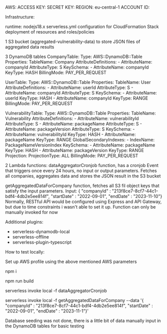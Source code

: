 AWS:
  ACCESS KEY: 
  SECRET KEY: 
  REGION: eu-central-1
  ACCOUNT ID: 

Infrastructure:

runtime: nodejs18.x
serverless.yml configuration for CloudFormation Stack deployment of resources and roles/policies

1 S3 bucket (aggregated-vulnerability-data) to store JSON files of aggregated data results

3 DynamoDB tables
  CompanyTable:
        Type: AWS::DynamoDB::Table
        Properties:
          TableName: Company
          AttributeDefinitions:
            - AttributeName: companyId
              AttributeType: S
          KeySchema:
            - AttributeName: companyId
              KeyType: HASH
          BillingMode: PAY_PER_REQUEST

  UserTable:
      Type: AWS::DynamoDB::Table
      Properties:
        TableName: User
        AttributeDefinitions:
          - AttributeName: userId
            AttributeType: S
          - AttributeName: companyId
            AttributeType: S
        KeySchema:
          - AttributeName: userId
            KeyType: HASH
          - AttributeName: companyId
            KeyType: RANGE
        BillingMode: PAY_PER_REQUEST

  VulnerabilityTable:
      Type: AWS::DynamoDB::Table
      Properties:
        TableName: Vulnerability
        AttributeDefinitions:
          - AttributeName: vulnerabilityId
            AttributeType: S
          - AttributeName: packageName
            AttributeType: S
          - AttributeName: packageVersion
            AttributeType: S
        KeySchema:
          - AttributeName: vulnerabilityId
            KeyType: HASH
          - AttributeName: packageName
            KeyType: RANGE
        GlobalSecondaryIndexes:
          - IndexName: PackageNameVersionIndex
            KeySchema:
              - AttributeName: packageName
                KeyType: HASH
              - AttributeName: packageVersion
                KeyType: RANGE
            Projection:
              ProjectionType: ALL
        BillingMode: PAY_PER_REQUEST

2 Lambda functions:
  dataAggregatorCronjob function, has a cronjob Event that triggers once every 24 hours, no input or output parameters. Fetches all companies, aggregates data and stores the JSON result in the S3 bucket

  getAggregatedDataForCompany function, fetches all S3 fil object keys that satisfy the input parameters.
  Input: 
  { "companyId" : "213f8ce7-8cf7-44c1-bdf4-4db2e5ee814f", "startDate" : "2022-09-01", "endDate" : "2023-11-10"}
  Normally, RESTful API would be configured using Express and API Gateway, but due to time constraints i wasn't able to set it up. Function can only be manually invoked for now

  Additional plugins:
  - serverless-dynamodb-local
  - serverless-offline
  - serverless-plugin-typescript

How to test locally:

Set up AWS profile using the above mentioned AWS parameters

npm i

npm run build

serverless invoke local -f dataAggregatorCronjob

serverless invoke local -f getAggregatedDataForCompany --data '{ "companyId" : "213f8ce7-8cf7-44c1-bdf4-4db2e5ee814f", "startDate" : "2022-09-01", "endDate" : "2023-11-1"}'

Database seeding was not done, there is a little bit of data manually input in the DynamoDB tables for basic testing

